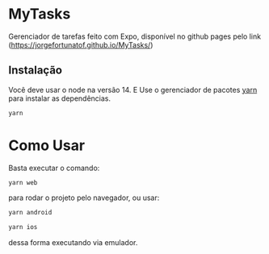 # MyTasks
Gerenciador de tarefas feito com Expo, disponível no github pages pelo link (https://jorgefortunatof.github.io/MyTasks/)

## Instalação
Você deve usar o node na versão 14.
E Use o gerenciador de pacotes [yarn](https://yarnpkg.com/) para instalar as dependências.
```bash
yarn
```


# Como Usar
Basta executar o comando:
```bash
yarn web
```

para rodar o projeto pelo navegador, ou usar:

```bash
yarn android
```

```bash
yarn ios
```
dessa forma executando via emulador.
